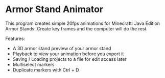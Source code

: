 # Armor Stand Animator

This program creates simple 20fps animations for Minecraft: Java Edition Armor Stands. Create key frames and the computer will do the rest.

Features:

- A 3D armor stand preview of your armor stand
- Playback to view your animation before you export it
- Saving / Loading projects to a file for edit access later
- Multiselect markers
- Duplicate markers with Ctrl + D
